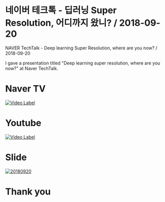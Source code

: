 # 네이버 테크톡 - 딥러닝 Super Resolution, 어디까지 왔니? / 2018-09-20
NAVER TechTalk - Deep learning Super Resolution, where are you now? / 2018-09-20

I gave a presentation titled "Deep learning super resolution, where are you now?" at Naver TechTalk.

# Naver TV
[![Video Label](https://phinf.pstatic.net/tvcast/20181205_156/Mdc5S_1543971298497ITvSe_JPEG/88a221ea-f827-11e8-acee-505dacfbaa5c_02.jpg?type=f120_68_webp)](https://tv.naver.com/v/4696573?fbclid=IwAR3f55gcWWz-CoyL6-AYrwuv6jpQiCtgeBlkwDbcCHzVzKvSHFznj7sideo)

# Youtube 
[![Video Label](https://i.ytimg.com/vi/nvsYKSHw0jo/hqdefault.jpg?sqp=-oaymwEZCPYBEIoBSFXyq4qpAwsIARUAAIhCGAFwAQ==&rs=AOn4CLBvrMfd-kRFAlNxRGzjxu9tdPnIvA)](https://youtu.be/nvsYKSHw0jo)

# Slide
[![20180920](https://image.slidesharecdn.com/deeplearningsuperresolution-181127054418/95/deep-learning-super-resolution-1-638.jpg?cb=1543297480)](https://www.slideshare.net/NaverEngineering/deep-learning-super-resolution?fbclid=IwAR2M-4Ej86nmfXDdJXHnUGORznnK8uvy7jnIbIf95el3twDcmpKrL9d1QRI)

# Thank you

